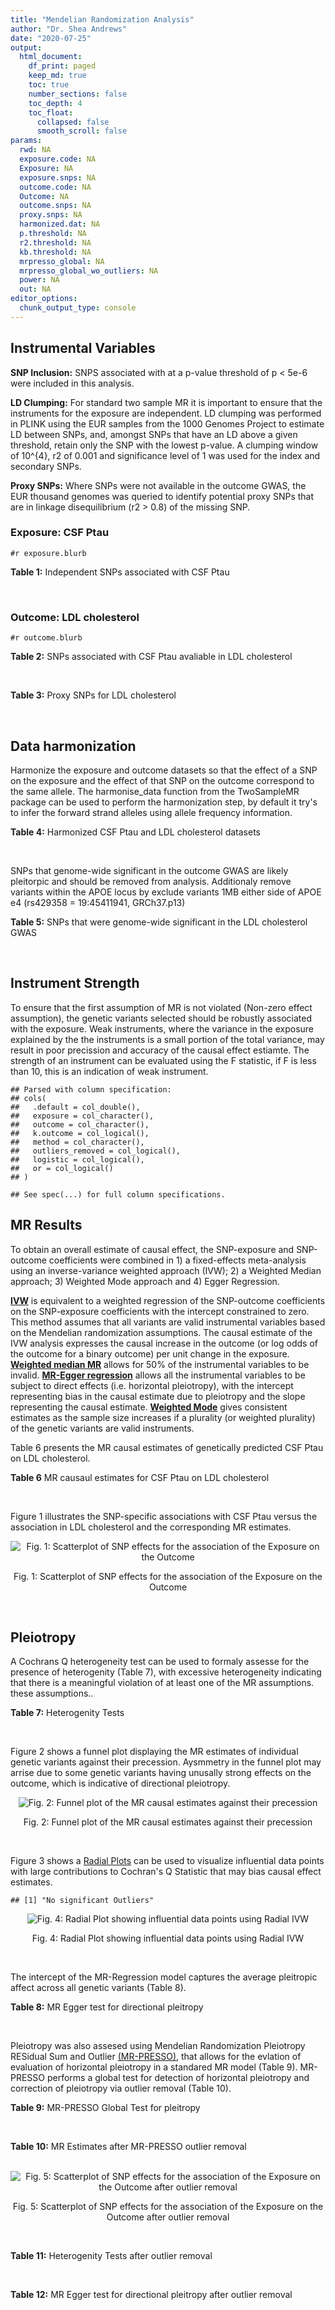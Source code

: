 ```yaml
---
title: "Mendelian Randomization Analysis"
author: "Dr. Shea Andrews"
date: "2020-07-25"
output:
  html_document:
    df_print: paged
    keep_md: true
    toc: true
    number_sections: false
    toc_depth: 4
    toc_float:
      collapsed: false
      smooth_scroll: false
params:
  rwd: NA
  exposure.code: NA
  Exposure: NA
  exposure.snps: NA
  outcome.code: NA
  Outcome: NA
  outcome.snps: NA
  proxy.snps: NA
  harmonized.dat: NA
  p.threshold: NA
  r2.threshold: NA
  kb.threshold: NA
  mrpresso_global: NA
  mrpresso_global_wo_outliers: NA
  power: NA
  out: NA
editor_options:
  chunk_output_type: console
---
```







## Instrumental Variables
**SNP Inclusion:** SNPS associated with at a p-value threshold of p < 5e-6 were included in this analysis.
<br>

**LD Clumping:** For standard two sample MR it is important to ensure that the instruments for the exposure are independent. LD clumping was performed in PLINK using the EUR samples from the 1000 Genomes Project to estimate LD between SNPs, and, amongst SNPs that have an LD above a given threshold, retain only the SNP with the lowest p-value. A clumping window of 10^{4}, r2 of 0.001 and significance level of 1 was used for the index and secondary SNPs.
<br>

**Proxy SNPs:** Where SNPs were not available in the outcome GWAS, the EUR thousand genomes was queried to identify potential proxy SNPs that are in linkage disequilibrium (r2 > 0.8) of the missing SNP.
<br>

### Exposure: CSF Ptau
`#r exposure.blurb`
<br>

**Table 1:** Independent SNPs associated with CSF Ptau
<div data-pagedtable="false">
  <script data-pagedtable-source type="application/json">
{"columns":[{"label":["SNP"],"name":[1],"type":["chr"],"align":["left"]},{"label":["CHROM"],"name":[2],"type":["dbl"],"align":["right"]},{"label":["POS"],"name":[3],"type":["dbl"],"align":["right"]},{"label":["REF"],"name":[4],"type":["chr"],"align":["left"]},{"label":["ALT"],"name":[5],"type":["chr"],"align":["left"]},{"label":["AF"],"name":[6],"type":["dbl"],"align":["right"]},{"label":["BETA"],"name":[7],"type":["dbl"],"align":["right"]},{"label":["SE"],"name":[8],"type":["dbl"],"align":["right"]},{"label":["Z"],"name":[9],"type":["dbl"],"align":["right"]},{"label":["P"],"name":[10],"type":["dbl"],"align":["right"]},{"label":["N"],"name":[11],"type":["dbl"],"align":["right"]},{"label":["TRAIT"],"name":[12],"type":["chr"],"align":["left"]}],"data":[{"1":"rs4267554","2":"2","3":"46901045","4":"A","5":"G","6":"0.1037360","7":"-0.04197","8":"0.008801","9":"-4.768776","10":"1.976e-06","11":"3146","12":"CSF_ptau"},{"1":"rs35055419","2":"3","3":"190663557","4":"T","5":"C","6":"0.3498150","7":"0.03490","8":"0.005653","9":"6.173713","10":"7.624e-10","11":"3146","12":"CSF_ptau"},{"1":"rs16897042","2":"5","3":"67107448","4":"T","5":"C","6":"0.0184850","7":"0.07870","8":"0.016050","9":"4.903427","10":"9.998e-07","11":"3146","12":"CSF_ptau"},{"1":"rs60871478","2":"7","3":"827325","4":"A","5":"G","6":"0.7729760","7":"-0.03472","8":"0.006863","9":"-5.059010","10":"4.505e-07","11":"3146","12":"CSF_ptau"},{"1":"rs7798280","2":"7","3":"15093202","4":"C","5":"A","6":"0.3549910","7":"-0.03378","8":"0.006773","9":"-4.987450","10":"6.699e-07","11":"3146","12":"CSF_ptau"},{"1":"rs2439313","2":"8","3":"32533316","4":"A","5":"G","6":"0.5620010","7":"-0.02653","8":"0.005418","9":"-4.896640","10":"1.025e-06","11":"3146","12":"CSF_ptau"},{"1":"rs514716","2":"9","3":"3929424","4":"C","5":"T","6":"0.8443070","7":"0.04876","8":"0.008764","9":"5.563670","10":"2.935e-08","11":"3146","12":"CSF_ptau"},{"1":"rs9527039","2":"13","3":"53504675","4":"T","5":"C","6":"0.0810909","7":"-0.06098","8":"0.010450","9":"-5.835407","10":"5.947e-09","11":"3146","12":"CSF_ptau"},{"1":"rs12889974","2":"14","3":"77609298","4":"C","5":"G","6":"0.0913043","7":"0.04955","8":"0.010660","9":"4.648218","10":"3.555e-06","11":"3146","12":"CSF_ptau"},{"1":"rs12961169","2":"18","3":"77381649","4":"C","5":"T","6":"0.1395560","7":"0.05004","8":"0.008013","9":"6.244852","10":"5.117e-10","11":"3146","12":"CSF_ptau"},{"1":"rs769449","2":"19","3":"45410002","4":"G","5":"A","6":"0.0998545","7":"0.07930","8":"0.006542","9":"12.121675","10":"5.299e-33","11":"3146","12":"CSF_ptau"},{"1":"rs34871495","2":"20","3":"55310283","4":"C","5":"T","6":"0.0282916","7":"0.08995","8":"0.016740","9":"5.373357","10":"8.307e-08","11":"3146","12":"CSF_ptau"},{"1":"rs41157","2":"22","3":"30405151","4":"T","5":"C","6":"0.7146230","7":"-0.02538","8":"0.005504","9":"-4.611190","10":"4.182e-06","11":"3146","12":"CSF_ptau"}],"options":{"columns":{"min":{},"max":[10]},"rows":{"min":[10],"max":[10]},"pages":{}}}
  </script>
</div>
<br>

### Outcome: LDL cholesterol
`#r outcome.blurb`
<br>

**Table 2:** SNPs associated with CSF Ptau avaliable in LDL cholesterol
<div data-pagedtable="false">
  <script data-pagedtable-source type="application/json">
{"columns":[{"label":["SNP"],"name":[1],"type":["chr"],"align":["left"]},{"label":["CHROM"],"name":[2],"type":["dbl"],"align":["right"]},{"label":["POS"],"name":[3],"type":["dbl"],"align":["right"]},{"label":["REF"],"name":[4],"type":["chr"],"align":["left"]},{"label":["ALT"],"name":[5],"type":["chr"],"align":["left"]},{"label":["AF"],"name":[6],"type":["dbl"],"align":["right"]},{"label":["BETA"],"name":[7],"type":["dbl"],"align":["right"]},{"label":["SE"],"name":[8],"type":["dbl"],"align":["right"]},{"label":["Z"],"name":[9],"type":["dbl"],"align":["right"]},{"label":["P"],"name":[10],"type":["dbl"],"align":["right"]},{"label":["N"],"name":[11],"type":["dbl"],"align":["right"]},{"label":["TRAIT"],"name":[12],"type":["chr"],"align":["left"]}],"data":[{"1":"rs4267554","2":"2","3":"46901045","4":"A","5":"G","6":"0.1037360","7":"0.0030","8":"0.0084","9":"0.3571429","10":"5.134e-01","11":"89888.00","12":"LDL_Cholesterol"},{"1":"rs16897042","2":"5","3":"67107448","4":"T","5":"C","6":"0.0184850","7":"0.0276","8":"0.0171","9":"1.6140351","10":"1.114e-01","11":"86806.00","12":"LDL_Cholesterol"},{"1":"rs7798280","2":"7","3":"15093202","4":"C","5":"A","6":"0.3549910","7":"-0.0035","8":"0.0057","9":"-0.6140350","10":"7.049e-01","11":"89888.00","12":"LDL_Cholesterol"},{"1":"rs514716","2":"9","3":"3929424","4":"C","5":"T","6":"0.8443070","7":"0.0020","8":"0.0079","9":"0.2531646","10":"8.270e-01","11":"89888.00","12":"LDL_Cholesterol"},{"1":"rs9527039","2":"13","3":"53504675","4":"T","5":"C","6":"0.0810909","7":"-0.0068","8":"0.0098","9":"-0.6938780","10":"6.745e-01","11":"88917.00","12":"LDL_Cholesterol"},{"1":"rs769449","2":"19","3":"45410002","4":"G","5":"A","6":"0.0998545","7":"0.2141","8":"0.0076","9":"28.1710526","10":"4.900e-161","11":"83659.99","12":"LDL_Cholesterol"},{"1":"rs41157","2":"22","3":"30405151","4":"T","5":"C","6":"0.7146230","7":"0.0036","8":"0.0054","9":"0.6666667","10":"8.265e-01","11":"86934.00","12":"LDL_Cholesterol"},{"1":"rs35055419","2":"NA","3":"NA","4":"NA","5":"NA","6":"NA","7":"NA","8":"NA","9":"NA","10":"NA","11":"NA","12":"NA"},{"1":"rs60871478","2":"NA","3":"NA","4":"NA","5":"NA","6":"NA","7":"NA","8":"NA","9":"NA","10":"NA","11":"NA","12":"NA"},{"1":"rs2439313","2":"NA","3":"NA","4":"NA","5":"NA","6":"NA","7":"NA","8":"NA","9":"NA","10":"NA","11":"NA","12":"NA"},{"1":"rs12889974","2":"NA","3":"NA","4":"NA","5":"NA","6":"NA","7":"NA","8":"NA","9":"NA","10":"NA","11":"NA","12":"NA"},{"1":"rs12961169","2":"NA","3":"NA","4":"NA","5":"NA","6":"NA","7":"NA","8":"NA","9":"NA","10":"NA","11":"NA","12":"NA"},{"1":"rs34871495","2":"NA","3":"NA","4":"NA","5":"NA","6":"NA","7":"NA","8":"NA","9":"NA","10":"NA","11":"NA","12":"NA"}],"options":{"columns":{"min":{},"max":[10]},"rows":{"min":[10],"max":[10]},"pages":{}}}
  </script>
</div>
<br>

**Table 3:** Proxy SNPs for LDL cholesterol
<div data-pagedtable="false">
  <script data-pagedtable-source type="application/json">
{"columns":[{"label":["target_snp"],"name":[1],"type":["chr"],"align":["left"]},{"label":["proxy_snp"],"name":[2],"type":["chr"],"align":["left"]},{"label":["ld.r2"],"name":[3],"type":["dbl"],"align":["right"]},{"label":["Dprime"],"name":[4],"type":["dbl"],"align":["right"]},{"label":["PHASE"],"name":[5],"type":["chr"],"align":["left"]},{"label":["X12"],"name":[6],"type":["lgl"],"align":["right"]},{"label":["CHROM"],"name":[7],"type":["dbl"],"align":["right"]},{"label":["POS"],"name":[8],"type":["dbl"],"align":["right"]},{"label":["REF.proxy"],"name":[9],"type":["chr"],"align":["left"]},{"label":["ALT.proxy"],"name":[10],"type":["chr"],"align":["left"]},{"label":["AF"],"name":[11],"type":["dbl"],"align":["right"]},{"label":["BETA"],"name":[12],"type":["dbl"],"align":["right"]},{"label":["SE"],"name":[13],"type":["dbl"],"align":["right"]},{"label":["Z"],"name":[14],"type":["dbl"],"align":["right"]},{"label":["P"],"name":[15],"type":["dbl"],"align":["right"]},{"label":["N"],"name":[16],"type":["dbl"],"align":["right"]},{"label":["TRAIT"],"name":[17],"type":["chr"],"align":["left"]},{"label":["ref"],"name":[18],"type":["chr"],"align":["left"]},{"label":["ref.proxy"],"name":[19],"type":["chr"],"align":["left"]},{"label":["alt"],"name":[20],"type":["chr"],"align":["left"]},{"label":["alt.proxy"],"name":[21],"type":["chr"],"align":["left"]},{"label":["ALT"],"name":[22],"type":["chr"],"align":["left"]},{"label":["REF"],"name":[23],"type":["chr"],"align":["left"]},{"label":["proxy.outcome"],"name":[24],"type":["lgl"],"align":["right"]}],"data":[{"1":"rs35055419","2":"rs2088882","3":"1.000000","4":"1.000000","5":"CG/TA","6":"NA","7":"3","8":"190656524","9":"A","10":"G","11":"0.347834","12":"0.0032","13":"0.0053","14":"0.6037736","15":"0.7649","16":"89888","17":"LDL_Cholesterol","18":"C","19":"G","20":"T","21":"A","22":"C","23":"T","24":"TRUE"},{"1":"rs60871478","2":"rs4374882","3":"0.980202","4":"1.000000","5":"AC/GT","6":"NA","7":"7","8":"821798","9":"C","10":"T","11":"0.726636","12":"0.0064","13":"0.0079","14":"0.8101266","15":"0.2125","16":"87993","17":"LDL_Cholesterol","18":"A","19":"C","20":"G","21":"T","22":"G","23":"A","24":"TRUE"},{"1":"rs2439313","2":"rs2919392","3":"0.919506","4":"0.978764","5":"AA/GG","6":"NA","7":"8","8":"32524451","9":"A","10":"G","11":"0.563021","12":"-0.0071","13":"0.0054","14":"-1.3148100","15":"0.1415","16":"89888","17":"LDL_Cholesterol","18":"A","19":"A","20":"G","21":"G","22":"G","23":"A","24":"TRUE"},{"1":"rs12961169","2":"rs7233060","3":"0.938982","4":"0.979050","5":"TA/CG","6":"NA","7":"18","8":"77392379","9":"G","10":"A","11":"0.139594","12":"0.0043","13":"0.0078","14":"0.5512821","15":"0.3422","16":"88174","17":"LDL_Cholesterol","18":"T","19":"A","20":"C","21":"G","22":"T","23":"C","24":"TRUE"},{"1":"rs12889974","2":"NA","3":"NA","4":"NA","5":"NA","6":"NA","7":"NA","8":"NA","9":"NA","10":"NA","11":"NA","12":"NA","13":"NA","14":"NA","15":"NA","16":"NA","17":"NA","18":"NA","19":"NA","20":"NA","21":"NA","22":"NA","23":"NA","24":"NA"},{"1":"rs34871495","2":"NA","3":"NA","4":"NA","5":"NA","6":"NA","7":"NA","8":"NA","9":"NA","10":"NA","11":"NA","12":"NA","13":"NA","14":"NA","15":"NA","16":"NA","17":"NA","18":"NA","19":"NA","20":"NA","21":"NA","22":"NA","23":"NA","24":"NA"}],"options":{"columns":{"min":{},"max":[10]},"rows":{"min":[10],"max":[10]},"pages":{}}}
  </script>
</div>
<br>

## Data harmonization
Harmonize the exposure and outcome datasets so that the effect of a SNP on the exposure and the effect of that SNP on the outcome correspond to the same allele. The harmonise_data function from the TwoSampleMR package can be used to perform the harmonization step, by default it try's to infer the forward strand alleles using allele frequency information.
<br>

**Table 4:** Harmonized CSF Ptau and LDL cholesterol datasets
<div data-pagedtable="false">
  <script data-pagedtable-source type="application/json">
{"columns":[{"label":["SNP"],"name":[1],"type":["chr"],"align":["left"]},{"label":["effect_allele.exposure"],"name":[2],"type":["chr"],"align":["left"]},{"label":["other_allele.exposure"],"name":[3],"type":["chr"],"align":["left"]},{"label":["effect_allele.outcome"],"name":[4],"type":["chr"],"align":["left"]},{"label":["other_allele.outcome"],"name":[5],"type":["chr"],"align":["left"]},{"label":["beta.exposure"],"name":[6],"type":["dbl"],"align":["right"]},{"label":["beta.outcome"],"name":[7],"type":["dbl"],"align":["right"]},{"label":["eaf.exposure"],"name":[8],"type":["dbl"],"align":["right"]},{"label":["eaf.outcome"],"name":[9],"type":["dbl"],"align":["right"]},{"label":["remove"],"name":[10],"type":["lgl"],"align":["right"]},{"label":["palindromic"],"name":[11],"type":["lgl"],"align":["right"]},{"label":["ambiguous"],"name":[12],"type":["lgl"],"align":["right"]},{"label":["id.outcome"],"name":[13],"type":["chr"],"align":["left"]},{"label":["chr.outcome"],"name":[14],"type":["dbl"],"align":["right"]},{"label":["pos.outcome"],"name":[15],"type":["dbl"],"align":["right"]},{"label":["se.outcome"],"name":[16],"type":["dbl"],"align":["right"]},{"label":["z.outcome"],"name":[17],"type":["dbl"],"align":["right"]},{"label":["pval.outcome"],"name":[18],"type":["dbl"],"align":["right"]},{"label":["samplesize.outcome"],"name":[19],"type":["dbl"],"align":["right"]},{"label":["outcome"],"name":[20],"type":["chr"],"align":["left"]},{"label":["mr_keep.outcome"],"name":[21],"type":["lgl"],"align":["right"]},{"label":["pval_origin.outcome"],"name":[22],"type":["chr"],"align":["left"]},{"label":["chr.exposure"],"name":[23],"type":["dbl"],"align":["right"]},{"label":["pos.exposure"],"name":[24],"type":["dbl"],"align":["right"]},{"label":["se.exposure"],"name":[25],"type":["dbl"],"align":["right"]},{"label":["z.exposure"],"name":[26],"type":["dbl"],"align":["right"]},{"label":["pval.exposure"],"name":[27],"type":["dbl"],"align":["right"]},{"label":["samplesize.exposure"],"name":[28],"type":["dbl"],"align":["right"]},{"label":["exposure"],"name":[29],"type":["chr"],"align":["left"]},{"label":["mr_keep.exposure"],"name":[30],"type":["lgl"],"align":["right"]},{"label":["pval_origin.exposure"],"name":[31],"type":["chr"],"align":["left"]},{"label":["id.exposure"],"name":[32],"type":["chr"],"align":["left"]},{"label":["action"],"name":[33],"type":["dbl"],"align":["right"]},{"label":["mr_keep"],"name":[34],"type":["lgl"],"align":["right"]},{"label":["pt"],"name":[35],"type":["dbl"],"align":["right"]},{"label":["pleitropy_keep"],"name":[36],"type":["lgl"],"align":["right"]},{"label":["mrpresso_RSSobs"],"name":[37],"type":["lgl"],"align":["right"]},{"label":["mrpresso_pval"],"name":[38],"type":["lgl"],"align":["right"]},{"label":["mrpresso_keep"],"name":[39],"type":["lgl"],"align":["right"]}],"data":[{"1":"rs12961169","2":"T","3":"C","4":"T","5":"C","6":"0.05004","7":"0.0043","8":"0.1395560","9":"0.1395940","10":"FALSE","11":"FALSE","12":"FALSE","13":"HBkmLm","14":"18","15":"77392379","16":"0.0078","17":"0.5512821","18":"3.422e-01","19":"88174.00","20":"Willer2013ldl","21":"TRUE","22":"reported","23":"18","24":"77381649","25":"0.008013","26":"6.244852","27":"5.117e-10","28":"3146","29":"Deming2017ptau","30":"TRUE","31":"reported","32":"KIAlth","33":"2","34":"TRUE","35":"5e-06","36":"TRUE","37":"NA","38":"NA","39":"TRUE"},{"1":"rs16897042","2":"C","3":"T","4":"C","5":"T","6":"0.07870","7":"0.0276","8":"0.0184850","9":"0.0184850","10":"FALSE","11":"FALSE","12":"FALSE","13":"HBkmLm","14":"5","15":"67107448","16":"0.0171","17":"1.6140351","18":"1.114e-01","19":"86806.00","20":"Willer2013ldl","21":"TRUE","22":"reported","23":"5","24":"67107448","25":"0.016050","26":"4.903427","27":"9.998e-07","28":"3146","29":"Deming2017ptau","30":"TRUE","31":"reported","32":"KIAlth","33":"2","34":"TRUE","35":"5e-06","36":"TRUE","37":"NA","38":"NA","39":"TRUE"},{"1":"rs2439313","2":"G","3":"A","4":"G","5":"A","6":"-0.02653","7":"-0.0071","8":"0.5620010","9":"0.5630210","10":"FALSE","11":"FALSE","12":"FALSE","13":"HBkmLm","14":"8","15":"32524451","16":"0.0054","17":"-1.3148100","18":"1.415e-01","19":"89888.00","20":"Willer2013ldl","21":"TRUE","22":"reported","23":"8","24":"32533316","25":"0.005418","26":"-4.896640","27":"1.025e-06","28":"3146","29":"Deming2017ptau","30":"TRUE","31":"reported","32":"KIAlth","33":"2","34":"TRUE","35":"5e-06","36":"TRUE","37":"NA","38":"NA","39":"TRUE"},{"1":"rs35055419","2":"C","3":"T","4":"C","5":"T","6":"0.03490","7":"0.0032","8":"0.3498150","9":"0.3478340","10":"FALSE","11":"FALSE","12":"FALSE","13":"HBkmLm","14":"3","15":"190656524","16":"0.0053","17":"0.6037736","18":"7.649e-01","19":"89888.00","20":"Willer2013ldl","21":"TRUE","22":"reported","23":"3","24":"190663557","25":"0.005653","26":"6.173713","27":"7.624e-10","28":"3146","29":"Deming2017ptau","30":"TRUE","31":"reported","32":"KIAlth","33":"2","34":"TRUE","35":"5e-06","36":"TRUE","37":"NA","38":"NA","39":"TRUE"},{"1":"rs41157","2":"C","3":"T","4":"C","5":"T","6":"-0.02538","7":"0.0036","8":"0.7146230","9":"0.7146230","10":"FALSE","11":"FALSE","12":"FALSE","13":"HBkmLm","14":"22","15":"30405151","16":"0.0054","17":"0.6666667","18":"8.265e-01","19":"86934.00","20":"Willer2013ldl","21":"TRUE","22":"reported","23":"22","24":"30405151","25":"0.005504","26":"-4.611190","27":"4.182e-06","28":"3146","29":"Deming2017ptau","30":"TRUE","31":"reported","32":"KIAlth","33":"2","34":"TRUE","35":"5e-06","36":"TRUE","37":"NA","38":"NA","39":"TRUE"},{"1":"rs4267554","2":"G","3":"A","4":"G","5":"A","6":"-0.04197","7":"0.0030","8":"0.1037360","9":"0.1037360","10":"FALSE","11":"FALSE","12":"FALSE","13":"HBkmLm","14":"2","15":"46901045","16":"0.0084","17":"0.3571429","18":"5.134e-01","19":"89888.00","20":"Willer2013ldl","21":"TRUE","22":"reported","23":"2","24":"46901045","25":"0.008801","26":"-4.768776","27":"1.976e-06","28":"3146","29":"Deming2017ptau","30":"TRUE","31":"reported","32":"KIAlth","33":"2","34":"TRUE","35":"5e-06","36":"TRUE","37":"NA","38":"NA","39":"TRUE"},{"1":"rs514716","2":"T","3":"C","4":"T","5":"C","6":"0.04876","7":"0.0020","8":"0.8443070","9":"0.8443070","10":"FALSE","11":"FALSE","12":"FALSE","13":"HBkmLm","14":"9","15":"3929424","16":"0.0079","17":"0.2531646","18":"8.270e-01","19":"89888.00","20":"Willer2013ldl","21":"TRUE","22":"reported","23":"9","24":"3929424","25":"0.008764","26":"5.563670","27":"2.935e-08","28":"3146","29":"Deming2017ptau","30":"TRUE","31":"reported","32":"KIAlth","33":"2","34":"TRUE","35":"5e-06","36":"TRUE","37":"NA","38":"NA","39":"TRUE"},{"1":"rs60871478","2":"G","3":"A","4":"G","5":"A","6":"-0.03472","7":"0.0064","8":"0.7729760","9":"0.7266360","10":"FALSE","11":"FALSE","12":"FALSE","13":"HBkmLm","14":"7","15":"821798","16":"0.0079","17":"0.8101266","18":"2.125e-01","19":"87993.00","20":"Willer2013ldl","21":"TRUE","22":"reported","23":"7","24":"827325","25":"0.006863","26":"-5.059010","27":"4.505e-07","28":"3146","29":"Deming2017ptau","30":"TRUE","31":"reported","32":"KIAlth","33":"2","34":"TRUE","35":"5e-06","36":"TRUE","37":"NA","38":"NA","39":"TRUE"},{"1":"rs769449","2":"A","3":"G","4":"A","5":"G","6":"0.07930","7":"0.2141","8":"0.0998545","9":"0.0998545","10":"FALSE","11":"FALSE","12":"FALSE","13":"HBkmLm","14":"19","15":"45410002","16":"0.0076","17":"28.1710526","18":"4.900e-161","19":"83659.99","20":"Willer2013ldl","21":"TRUE","22":"reported","23":"19","24":"45410002","25":"0.006542","26":"12.121675","27":"5.299e-33","28":"3146","29":"Deming2017ptau","30":"TRUE","31":"reported","32":"KIAlth","33":"2","34":"TRUE","35":"5e-06","36":"FALSE","37":"NA","38":"NA","39":"TRUE"},{"1":"rs7798280","2":"A","3":"C","4":"A","5":"C","6":"-0.03378","7":"-0.0035","8":"0.3549910","9":"0.3549910","10":"FALSE","11":"FALSE","12":"FALSE","13":"HBkmLm","14":"7","15":"15093202","16":"0.0057","17":"-0.6140350","18":"7.049e-01","19":"89888.00","20":"Willer2013ldl","21":"TRUE","22":"reported","23":"7","24":"15093202","25":"0.006773","26":"-4.987450","27":"6.699e-07","28":"3146","29":"Deming2017ptau","30":"TRUE","31":"reported","32":"KIAlth","33":"2","34":"TRUE","35":"5e-06","36":"TRUE","37":"NA","38":"NA","39":"TRUE"},{"1":"rs9527039","2":"C","3":"T","4":"C","5":"T","6":"-0.06098","7":"-0.0068","8":"0.0810909","9":"0.0810909","10":"FALSE","11":"FALSE","12":"FALSE","13":"HBkmLm","14":"13","15":"53504675","16":"0.0098","17":"-0.6938780","18":"6.745e-01","19":"88917.00","20":"Willer2013ldl","21":"TRUE","22":"reported","23":"13","24":"53504675","25":"0.010450","26":"-5.835407","27":"5.947e-09","28":"3146","29":"Deming2017ptau","30":"TRUE","31":"reported","32":"KIAlth","33":"2","34":"TRUE","35":"5e-06","36":"TRUE","37":"NA","38":"NA","39":"TRUE"}],"options":{"columns":{"min":{},"max":[10]},"rows":{"min":[10],"max":[10]},"pages":{}}}
  </script>
</div>
<br>

SNPs that genome-wide significant in the outcome GWAS are likely pleitorpic and should be removed from analysis. Additionaly remove variants within the APOE locus by exclude variants 1MB either side of APOE e4 (rs429358 = 19:45411941, GRCh37.p13)
<br>


**Table 5:** SNPs that were genome-wide significant in the LDL cholesterol GWAS
<div data-pagedtable="false">
  <script data-pagedtable-source type="application/json">
{"columns":[{"label":["SNP"],"name":[1],"type":["chr"],"align":["left"]},{"label":["chr.outcome"],"name":[2],"type":["dbl"],"align":["right"]},{"label":["pos.outcome"],"name":[3],"type":["dbl"],"align":["right"]},{"label":["pval.exposure"],"name":[4],"type":["dbl"],"align":["right"]},{"label":["pval.outcome"],"name":[5],"type":["dbl"],"align":["right"]}],"data":[{"1":"rs769449","2":"19","3":"45410002","4":"5.299e-33","5":"4.9e-161"}],"options":{"columns":{"min":{},"max":[10]},"rows":{"min":[10],"max":[10]},"pages":{}}}
  </script>
</div>
<br>


## Instrument Strength
To ensure that the first assumption of MR is not violated (Non-zero effect assumption), the genetic variants selected should be robustly associated with the exposure. Weak instruments, where the variance in the exposure explained by the the instruments is a small portion of the total variance, may result in poor precission and accuracy of the causal effect estiamte. The strength of an instrument can be evaluated using the F statistic, if F is less than 10, this is an indication of weak instrument.


```
## Parsed with column specification:
## cols(
##   .default = col_double(),
##   exposure = col_character(),
##   outcome = col_character(),
##   k.outcome = col_logical(),
##   method = col_character(),
##   outliers_removed = col_logical(),
##   logistic = col_logical(),
##   or = col_logical()
## )
```

```
## See spec(...) for full column specifications.
```

<div data-pagedtable="false">
  <script data-pagedtable-source type="application/json">
{"columns":[{"label":["outliers_removed"],"name":[1],"type":["lgl"],"align":["right"]},{"label":["pve.exposure"],"name":[2],"type":["dbl"],"align":["right"]},{"label":["F"],"name":[3],"type":["dbl"],"align":["right"]},{"label":["Alpha"],"name":[4],"type":["dbl"],"align":["right"]},{"label":["NCP"],"name":[5],"type":["dbl"],"align":["right"]},{"label":["Power"],"name":[6],"type":["dbl"],"align":["right"]}],"data":[{"1":"FALSE","2":"0.09095326","3":"31.36676","4":"0.05","5":"1.521278","6":"0.23445"}],"options":{"columns":{"min":{},"max":[10]},"rows":{"min":[10],"max":[10]},"pages":{}}}
  </script>
</div>

##  MR Results
To obtain an overall estimate of causal effect, the SNP-exposure and SNP-outcome coefficients were combined in 1) a fixed-effects meta-analysis using an inverse-variance weighted approach (IVW); 2) a Weighted Median approach; 3) Weighted Mode approach and 4) Egger Regression.


[**IVW**](https://doi.org/10.1002/gepi.21758) is equivalent to a weighted regression of the SNP-outcome coefficients on the SNP-exposure coefficients with the intercept constrained to zero. This method assumes that all variants are valid instrumental variables based on the Mendelian randomization assumptions. The causal estimate of the IVW analysis expresses the causal increase in the outcome (or log odds of the outcome for a binary outcome) per unit change in the exposure. [**Weighted median MR**](https://doi.org/10.1002/gepi.21965) allows for 50% of the instrumental variables to be invalid. [**MR-Egger regression**](https://doi.org/10.1093/ije/dyw220) allows all the instrumental variables to be subject to direct effects (i.e. horizontal pleiotropy), with the intercept representing bias in the causal estimate due to pleiotropy and the slope representing the causal estimate. [**Weighted Mode**](https://doi.org/10.1093/ije/dyx102) gives consistent estimates as the sample size increases if a plurality (or weighted plurality) of the genetic variants are valid instruments.
<br>



Table 6 presents the MR causal estimates of genetically predicted CSF Ptau on LDL cholesterol.
<br>

**Table 6** MR causaul estimates for CSF Ptau on LDL cholesterol
<div data-pagedtable="false">
  <script data-pagedtable-source type="application/json">
{"columns":[{"label":["id.exposure"],"name":[1],"type":["chr"],"align":["left"]},{"label":["id.outcome"],"name":[2],"type":["chr"],"align":["left"]},{"label":["outcome"],"name":[3],"type":["fctr"],"align":["left"]},{"label":["exposure"],"name":[4],"type":["fctr"],"align":["left"]},{"label":["method"],"name":[5],"type":["fctr"],"align":["left"]},{"label":["nsnp"],"name":[6],"type":["int"],"align":["right"]},{"label":["b"],"name":[7],"type":["dbl"],"align":["right"]},{"label":["se"],"name":[8],"type":["dbl"],"align":["right"]},{"label":["pval"],"name":[9],"type":["dbl"],"align":["right"]}],"data":[{"1":"KIAlth","2":"HBkmLm","3":"Willer2013ldl","4":"Deming2017ptau","5":"Inverse variance weighted (fixed effects)","6":"10","7":"0.07282800","8":"0.05696714","9":"0.2011010"},{"1":"KIAlth","2":"HBkmLm","3":"Willer2013ldl","4":"Deming2017ptau","5":"Weighted median","6":"10","7":"0.08964564","8":"0.07032701","9":"0.2024164"},{"1":"KIAlth","2":"HBkmLm","3":"Willer2013ldl","4":"Deming2017ptau","5":"Weighted mode","6":"10","7":"0.08422129","8":"0.09751877","9":"0.4102098"},{"1":"KIAlth","2":"HBkmLm","3":"Willer2013ldl","4":"Deming2017ptau","5":"MR Egger","6":"10","7":"0.20916771","8":"0.19538586","9":"0.3156098"}],"options":{"columns":{"min":{},"max":[10]},"rows":{"min":[10],"max":[10]},"pages":{}}}
  </script>
</div>
<br>

Figure 1 illustrates the SNP-specific associations with CSF Ptau versus the association in LDL cholesterol and the corresponding MR estimates.
<br>

<div class="figure" style="text-align: center">
<img src="/sc/arion/projects/LOAD/shea/Projects/MR_ADPhenome/results/MR_ADbidir/Deming2017ptau/Willer2013ldl/Deming2017ptau_5e-6_Willer2013ldl_MR_Analaysis_files/figure-html/scatter_plot-1.png" alt="Fig. 1: Scatterplot of SNP effects for the association of the Exposure on the Outcome"  />
<p class="caption">Fig. 1: Scatterplot of SNP effects for the association of the Exposure on the Outcome</p>
</div>
<br>


## Pleiotropy
A Cochrans Q heterogeneity test can be used to formaly assesse for the presence of heterogenity (Table 7), with excessive heterogeneity indicating that there is a meaningful violation of at least one of the MR assumptions.
these assumptions..
<br>

**Table 7:** Heterogenity Tests
<div data-pagedtable="false">
  <script data-pagedtable-source type="application/json">
{"columns":[{"label":["id.exposure"],"name":[1],"type":["chr"],"align":["left"]},{"label":["id.outcome"],"name":[2],"type":["chr"],"align":["left"]},{"label":["outcome"],"name":[3],"type":["fctr"],"align":["left"]},{"label":["exposure"],"name":[4],"type":["fctr"],"align":["left"]},{"label":["method"],"name":[5],"type":["fctr"],"align":["left"]},{"label":["Q"],"name":[6],"type":["dbl"],"align":["right"]},{"label":["Q_df"],"name":[7],"type":["dbl"],"align":["right"]},{"label":["Q_pval"],"name":[8],"type":["dbl"],"align":["right"]}],"data":[{"1":"KIAlth","2":"HBkmLm","3":"Willer2013ldl","4":"Deming2017ptau","5":"MR Egger","6":"4.986680","7":"8","8":"0.7589988"},{"1":"KIAlth","2":"HBkmLm","3":"Willer2013ldl","4":"Deming2017ptau","5":"Inverse variance weighted","6":"5.518839","7":"9","8":"0.7869403"}],"options":{"columns":{"min":{},"max":[10]},"rows":{"min":[10],"max":[10]},"pages":{}}}
  </script>
</div>
<br>

Figure 2 shows a funnel plot displaying the MR estimates of individual genetic variants against their precession. Aysmmetry in the funnel plot may arrise due to some genetic variants having unusally strong effects on the outcome, which is indicative of directional pleiotropy.
<br>

<div class="figure" style="text-align: center">
<img src="/sc/arion/projects/LOAD/shea/Projects/MR_ADPhenome/results/MR_ADbidir/Deming2017ptau/Willer2013ldl/Deming2017ptau_5e-6_Willer2013ldl_MR_Analaysis_files/figure-html/funnel_plot-1.png" alt="Fig. 2: Funnel plot of the MR causal estimates against their precession"  />
<p class="caption">Fig. 2: Funnel plot of the MR causal estimates against their precession</p>
</div>
<br>

Figure 3 shows a [Radial Plots](https://github.com/WSpiller/RadialMR) can be used to visualize influential data points with large contributions to Cochran's Q Statistic that may bias causal effect estimates.




```
## [1] "No significant Outliers"
```

<div class="figure" style="text-align: center">
<img src="/sc/arion/projects/LOAD/shea/Projects/MR_ADPhenome/results/MR_ADbidir/Deming2017ptau/Willer2013ldl/Deming2017ptau_5e-6_Willer2013ldl_MR_Analaysis_files/figure-html/Radial_Plot-1.png" alt="Fig. 4: Radial Plot showing influential data points using Radial IVW"  />
<p class="caption">Fig. 4: Radial Plot showing influential data points using Radial IVW</p>
</div>
<br>

The intercept of the MR-Regression model captures the average pleitropic affect across all genetic variants (Table 8).
<br>

**Table 8:** MR Egger test for directional pleitropy
<div data-pagedtable="false">
  <script data-pagedtable-source type="application/json">
{"columns":[{"label":["id.exposure"],"name":[1],"type":["chr"],"align":["left"]},{"label":["id.outcome"],"name":[2],"type":["chr"],"align":["left"]},{"label":["outcome"],"name":[3],"type":["fctr"],"align":["left"]},{"label":["exposure"],"name":[4],"type":["fctr"],"align":["left"]},{"label":["egger_intercept"],"name":[5],"type":["dbl"],"align":["right"]},{"label":["se"],"name":[6],"type":["dbl"],"align":["right"]},{"label":["pval"],"name":[7],"type":["dbl"],"align":["right"]}],"data":[{"1":"KIAlth","2":"HBkmLm","3":"Willer2013ldl","4":"Deming2017ptau","5":"-0.005441049","6":"0.007458679","7":"0.4865075"}],"options":{"columns":{"min":{},"max":[10]},"rows":{"min":[10],"max":[10]},"pages":{}}}
  </script>
</div>
<br>

Pleiotropy was also assesed using Mendelian Randomization Pleiotropy RESidual Sum and Outlier [(MR-PRESSO)](https://doi.org/10.1038/s41588-018-0099-7), that allows for the evlation of evaluation of horizontal pleiotropy in a standared MR model (Table 9). MR-PRESSO performs a global test for detection of horizontal pleiotropy and correction of pleiotropy via outlier removal (Table 10).
<br>

**Table 9:** MR-PRESSO Global Test for pleitropy
<div data-pagedtable="false">
  <script data-pagedtable-source type="application/json">
{"columns":[{"label":["id.exposure"],"name":[1],"type":["chr"],"align":["left"]},{"label":["id.outcome"],"name":[2],"type":["chr"],"align":["left"]},{"label":["outcome"],"name":[3],"type":["chr"],"align":["left"]},{"label":["exposure"],"name":[4],"type":["chr"],"align":["left"]},{"label":["pt"],"name":[5],"type":["dbl"],"align":["right"]},{"label":["outliers_removed"],"name":[6],"type":["lgl"],"align":["right"]},{"label":["n_outliers"],"name":[7],"type":["dbl"],"align":["right"]},{"label":["RSSobs"],"name":[8],"type":["dbl"],"align":["right"]},{"label":["pval"],"name":[9],"type":["dbl"],"align":["right"]}],"data":[{"1":"KIAlth","2":"HBkmLm","3":"Willer2013ldl","4":"Deming2017ptau","5":"5e-06","6":"FALSE","7":"0","8":"6.413463","9":"0.8239"}],"options":{"columns":{"min":{},"max":[10]},"rows":{"min":[10],"max":[10]},"pages":{}}}
  </script>
</div>
<br>


**Table 10:** MR Estimates after MR-PRESSO outlier removal
<div data-pagedtable="false">
  <script data-pagedtable-source type="application/json">
{"columns":[{"label":["id.exposure"],"name":[1],"type":["fctr"],"align":["left"]},{"label":["id.outcome"],"name":[2],"type":["fctr"],"align":["left"]},{"label":["outcome"],"name":[3],"type":["fctr"],"align":["left"]},{"label":["exposure"],"name":[4],"type":["fctr"],"align":["left"]},{"label":["method"],"name":[5],"type":["fctr"],"align":["left"]},{"label":["nsnp"],"name":[6],"type":["lgl"],"align":["right"]},{"label":["b"],"name":[7],"type":["lgl"],"align":["right"]},{"label":["se"],"name":[8],"type":["lgl"],"align":["right"]},{"label":["pval"],"name":[9],"type":["lgl"],"align":["right"]}],"data":[{"1":"KIAlth","2":"HBkmLm","3":"Willer2013ldl","4":"Deming2017ptau","5":"mrpresso","6":"NA","7":"NA","8":"NA","9":"NA"}],"options":{"columns":{"min":{},"max":[10]},"rows":{"min":[10],"max":[10]},"pages":{}}}
  </script>
</div>
<br>

<div class="figure" style="text-align: center">
<img src="/sc/arion/projects/LOAD/shea/Projects/MR_ADPhenome/results/MR_ADbidir/Deming2017ptau/Willer2013ldl/Deming2017ptau_5e-6_Willer2013ldl_MR_Analaysis_files/figure-html/scatter_plot_outlier-1.png" alt="Fig. 5: Scatterplot of SNP effects for the association of the Exposure on the Outcome after outlier removal"  />
<p class="caption">Fig. 5: Scatterplot of SNP effects for the association of the Exposure on the Outcome after outlier removal</p>
</div>
<br>

**Table 11:** Heterogenity Tests after outlier removal
<div data-pagedtable="false">
  <script data-pagedtable-source type="application/json">
{"columns":[{"label":["id.exposure"],"name":[1],"type":["fctr"],"align":["left"]},{"label":["id.outcome"],"name":[2],"type":["fctr"],"align":["left"]},{"label":["outcome"],"name":[3],"type":["fctr"],"align":["left"]},{"label":["exposure"],"name":[4],"type":["fctr"],"align":["left"]},{"label":["method"],"name":[5],"type":["fctr"],"align":["left"]},{"label":["Q"],"name":[6],"type":["lgl"],"align":["right"]},{"label":["Q_df"],"name":[7],"type":["lgl"],"align":["right"]},{"label":["Q_pval"],"name":[8],"type":["lgl"],"align":["right"]}],"data":[{"1":"KIAlth","2":"HBkmLm","3":"Willer2013ldl","4":"Deming2017ptau","5":"mrpresso","6":"NA","7":"NA","8":"NA"}],"options":{"columns":{"min":{},"max":[10]},"rows":{"min":[10],"max":[10]},"pages":{}}}
  </script>
</div>
<br>

**Table 12:** MR Egger test for directional pleitropy after outlier removal
<div data-pagedtable="false">
  <script data-pagedtable-source type="application/json">
{"columns":[{"label":["id.exposure"],"name":[1],"type":["fctr"],"align":["left"]},{"label":["id.outcome"],"name":[2],"type":["fctr"],"align":["left"]},{"label":["outcome"],"name":[3],"type":["fctr"],"align":["left"]},{"label":["exposure"],"name":[4],"type":["fctr"],"align":["left"]},{"label":["method"],"name":[5],"type":["fctr"],"align":["left"]},{"label":["egger_intercept"],"name":[6],"type":["lgl"],"align":["right"]},{"label":["se"],"name":[7],"type":["lgl"],"align":["right"]},{"label":["pval"],"name":[8],"type":["lgl"],"align":["right"]}],"data":[{"1":"KIAlth","2":"HBkmLm","3":"Willer2013ldl","4":"Deming2017ptau","5":"mrpresso","6":"NA","7":"NA","8":"NA"}],"options":{"columns":{"min":{},"max":[10]},"rows":{"min":[10],"max":[10]},"pages":{}}}
  </script>
</div>
<br>
